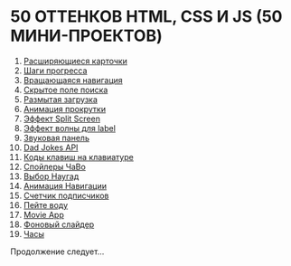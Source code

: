 <h1>50 ОТТЕНКОВ HTML, CSS И JS (50 МИНИ-ПРОЕКТОВ)</h1>
<ol>
	<li><a href="https://vladislavkoronchik.github.io/50-shades-of-html-css-js/expanding-cards">Расширяющиеся карточки</a></li>
	<li><a href="https://vladislavkoronchik.github.io/50-shades-of-html-css-js/progress-steps">Шаги прогресса</a></li>
	<li><a href="https://vladislavkoronchik.github.io/50-shades-of-html-css-js/rotating-nav-animation">Вращающаяся навигация</a></li>
	<li><a href="https://vladislavkoronchik.github.io/50-shades-of-html-css-js/hidden-search">Скрытое поле поиска</a></li>
	<li><a href="https://vladislavkoronchik.github.io/50-shades-of-html-css-js/blurry-loading">Размытая загрузка</a></li>
	<li><a href="https://vladislavkoronchik.github.io/50-shades-of-html-css-js/scroll-animation">Анимация прокрутки</a></li>
	<li><a href="https://vladislavkoronchik.github.io/50-shades-of-html-css-js/split-screen-effect">Эффект Split Screen</a></li>
	<li><a href="https://vladislavkoronchik.github.io/50-shades-of-html-css-js/label-wave-effect">Эффект волны для label</a></li>
	<li><a href="https://vladislavkoronchik.github.io/50-shades-of-html-css-js/sound-board">Звуковая панель</a></li>
	<li><a href="https://vladislavkoronchik.github.io/50-shades-of-html-css-js/dad-jokes">Dad Jokes API</a></li>
	<li><a href="https://vladislavkoronchik.github.io/50-shades-of-html-css-js/event-keycodes">Коды клавиш на клавиатуре</a></li>
	<li><a href="https://vladislavkoronchik.github.io/50-shades-of-html-css-js/faq-spoilers">Спойлеры ЧаВо</a></li>
	<li><a href="https://vladislavkoronchik.github.io/50-shades-of-html-css-js/random-choice-picker">Выбор Наугад</a></li>
	<li><a href="https://vladislavkoronchik.github.io/50-shades-of-html-css-js/animated-navigation">Анимация Навигации</a></li>
	<li><a href="https://vladislavkoronchik.github.io/50-shades-of-html-css-js/incrementing-counter">Счетчик подписчиков</a></li>
	<li><a href="https://vladislavkoronchik.github.io/50-shades-of-html-css-js/drink-water">Пейте воду</a></li>
	<li><a href="https://vladislavkoronchik.github.io/50-shades-of-html-css-js/movie-app">Movie App</a></li>
	<li><a href="https://vladislavkoronchik.github.io/50-shades-of-html-css-js/background-slider">Фоновый слайдер</a></li>
	<li><a href="https://vladislavkoronchik.github.io/50-shades-of-html-css-js/theme-clock">Часы</a></li>
</ol>
<p>Продолжение следует...</p>
